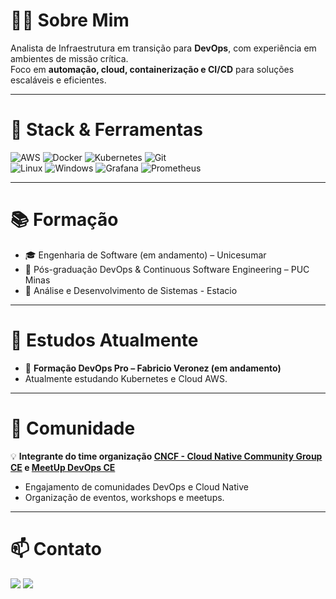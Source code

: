 # 👨‍💻 Sobre Mim
Analista de Infraestrutura em transição para **DevOps**, com experiência em ambientes de missão crítica.  
Foco em **automação, cloud, containerização e CI/CD** para soluções escaláveis e eficientes.

---

# 🧰 Stack & Ferramentas
![AWS](https://img.shields.io/badge/AWS-FF9900?style=for-the-badge&logo=amazon-aws&logoColor=white) ![Docker](https://img.shields.io/badge/Docker-2496ED?style=for-the-badge&logo=docker&logoColor=white) ![Kubernetes](https://img.shields.io/badge/Kubernetes-326CE5?style=for-the-badge&logo=kubernetes&logoColor=white) ![Git](https://img.shields.io/badge/Git-F05032?style=for-the-badge&logo=git&logoColor=white)   
![Linux](https://img.shields.io/badge/Linux-FCC624?style=for-the-badge&logo=linux&logoColor=black) ![Windows](https://img.shields.io/badge/Windows-0078D6?style=for-the-badge&logo=windows&logoColor=white) ![Grafana](https://img.shields.io/badge/grafana-%23F46800.svg?style=for-the-badge&logo=grafana&logoColor=white) ![Prometheus](https://img.shields.io/badge/Prometheus-E6522C?style=for-the-badge&logo=Prometheus&logoColor=white)

---

# 📚 Formação 
- 🎓 Engenharia de Software (em andamento) – Unicesumar  
- 📜 Pós-graduação DevOps & Continuous Software Engineering – PUC Minas 
- 📜 Análise e Desenvolvimento de Sistemas - Estacio 

---

# 🚀 Estudos Atualmente
- 📜 **Formação DevOps Pro – Fabricio Veronez (em andamento)**
- Atualmente estudando Kubernetes e Cloud AWS.

---

# 🌟 Comunidade 
💡 **Integrante do time organização [CNCF - Cloud Native Community Group CE](https://community.cncf.io/cloud-native-fortaleza) e [MeetUp DevOps CE](https://linktr.ee/meetupdevopsce)**  
- Engajamento de comunidades DevOps e Cloud Native  
- Organização de eventos, workshops e meetups.  

---

# 📫 Contato
<div> 
  <a href = "mailto:rondimar@gmail.com"><img src="https://img.shields.io/badge/-Gmail-%23333?style=for-the-badge&logo=gmail&logoColor=white" target="_blank"></a>
  <a href="https://www.linkedin.com/in/rondismar" target="_blank"><img src="https://img.shields.io/badge/-LinkedIn-%230077B5?style=for-the-badge&logo=linkedin&logoColor=white" target="_blank"></a> 
</div>

